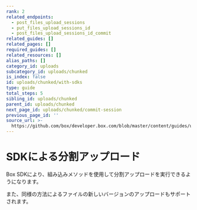 ```yaml
---
rank: 2
related_endpoints:
  - post_files_upload_sessions
  - put_files_upload_sessions_id
  - post_files_upload_sessions_id_commit
related_guides: []
related_pages: []
required_guides: []
related_resources: []
alias_paths: []
category_id: uploads
subcategory_id: uploads/chunked
is_index: false
id: uploads/chunked/with-sdks
type: guide
total_steps: 5
sibling_id: uploads/chunked
parent_id: uploads/chunked
next_page_id: uploads/chunked/commit-session
previous_page_id: ''
source_url: >-
  https://github.com/box/developer.box.com/blob/master/content/guides/uploads/chunked/with-sdks.md
---
```

# SDKによる分割アップロード

Box SDKにより、組み込みメソッドを使用して分割アップロードを実行できるようになります。

<Samples id="x_chunked_uploads" variant="automatic">

</Samples>

また、同様の方法によるファイルの新しいバージョンのアップロードもサポートされます。

<Samples id="x_chunked_uploads" variant="automatic_new_version">

</Samples>
